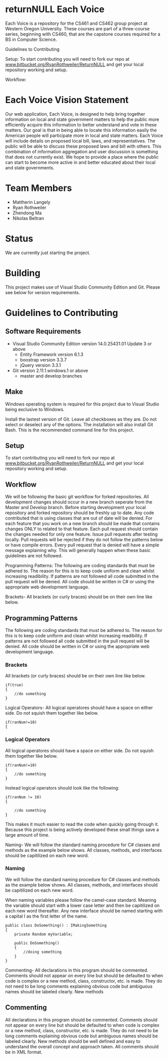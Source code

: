 # returnNULL Each Voice

Each Voice is a repository for the CS461 and CS462 group project at
Western Oregon University. These courses are part of a three-course
series, beginning with CS460, that are the capstone courses 
required for a BS in Computer Science.

Guidelines to Contributing

Setup: To start contributing you will need to fork our repo at www.bitbucket.org/RyanRothweiler/ReturnNULL and get your local repository working and setup. 

Workflow:

# Each Voice Vision Statement

Our web application, Each Voice, is designed to help bring together information
on local and state government matters to help the public more efficiently
acquire this information to better understand and vote in these matters.
Our goal is that in being able to locate this information easily the American people
will participate more in local and state matters. Each Voice will include details on
proposed local bill, laws, and representatives. The public will be able to discuss
these proposed laws and bill with others. This combination of information
aggregation and user discussion is something that does not
currently exist. We hope to provide a place where the public can start to
become more active in and better educated about their local
and state governments. 

# Team Members

* Mattherin Langely
* Ryan Rothweiler
* Zhendong Ma
* Nikolas Beltran

# Status

We are currently just starting the project.

# Building

This project makes use of Visual Studio Community Edition and Git.
Please see below for version requirements.

# Guidelines to Contributing

## Software Requirements

* Visual Studio Community Edition version 14.0.25431.01 Update 3 or above
	* Entity Framework version 6.1.3
	* boostrap version 3.3.7
	* jQuery version 3.3.1
* Git version 2.11.1.windows.1 or above
	* master and develop branches

## Make

Windows operating system is required for this project due to Visual
Studio being exclusive to Windows. 

Install the lastest version of Git. Leave all checkboxes as they are.
Do not select or deselect any of the options. The installation will
also install Git Bash. This is the recommended command line for this
project.

## Setup

To start contributing you will need to fork our repo at www.bitbucket.org/RyanRothweiler/ReturnNULL and get your local repository working and setup. 

## Workflow

We will be following the basic git workflow for forked repositories. All development changes should occur in a new branch seperate from the Master and Develop branch.
Before starting development your local repository and forked repository should be freshly up to date. Any code contributed that is using classes that are out of date will
be denied. For each feature that you work on a new branch should be made that contains changes ONLY to related to that feature. Each pull request should contain the changes 
needed for only one feature. Issue pull requests after testing locally. Pull requests will be rejected if they do not follow the patterns below or have compile errors. Every 
pull request that is denied will have a simple message explaining why. This will generally happen when these basic guidelines are not followed. 

Programming Patterns:
The following are coding standards that must be adhered to. The reason for this is to keep code uniform and clean whilst increasing readibility. If patterns are not followed all code
submitted in the pull request will be denied. All code should be written in C# or using the appropriate web development language. 

Brackets- All brackets (or curly braces) should be on their own line like below.

## Programming Patterns

The following are coding standards that must be adhered to. The reason for this is to keep code uniform and clean whilst increasing readibility. If patterns are not followed all code
submitted in the pull request will be denied. All code should be written in C# or using the appropriate web development language. 

### Brackets

All brackets (or curly braces) should be on their own line like below.

	if(true)
	{
		//do something
	}

Logical Operators- All logical operatores should have a space on either side. Do not squish them together like below.

	if(ranNum!=10)
	{
	
### Logical Operators

All logical operatores should have a space on either side. Do not squish them together like below.

	if(ranNum!=10)
	{
		//do something
	}
	
Instead logical operators should look like the following:
	
	if(ranNum != 10)
	{
	
		//do something
	}
	
This makes it much easier to read the code when quickly going through it. Because this project is being actively developed these small things save a large amount of time.
	
Naming- We will follow the standard naming procedure for C# classes and methods as the example below shows. All classes, methods, and interfaces should be capitilized on each new word.
### Naming

We will follow the standard naming procedure for C# classes and methods as the example below shows. All classes, methods, and interfaces should be capitilized on each new word.

When naming variables please follow the camel-case standard. Meaning the variable should start with a lower case letter and then be capitilized on each new word thereafter. Any new interface
should be named starting with a capital I as the first letter of the name.
	
	public class DoSomething() : IMakingSomething
	{
		private Random myVariable;
		
		public DoSomething()
		{
			//doing something
		}
	}
	
Commenting- All declarations in this program should be commented. Comments should not appear on every line but should be defaulted to when code is complex or a new method, class, constructor, etc. is made. They do not need to be long comments explaining obvious code but ambiguous names should be labeled clearly. New methods

## Commenting
All declarations in this program should be commented. Comments should not appear on every line but should be defaulted to when code is complex or a new method, class, constructor, etc. is made. They do not need to be long comments explaining obvious code but ambiguous names should be labeled clearly. New methods
should be well defined and easy to understand the overall concept and approach taken. All comments should be in XML format.